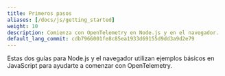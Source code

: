 ```yaml
---
title: Primeros pasos
aliases: [/docs/js/getting_started]
weight: 10
description: Comienza con OpenTelemetry en Node.js y en el navegador.
default_lang_commit: cdb7966001fe8c85ea1933d69155d9dd3a9d2e79
---
```


Estas dos guías para Node.js y el navegador utilizan ejemplos básicos en
JavaScript para ayudarte a comenzar con OpenTelemetry.
